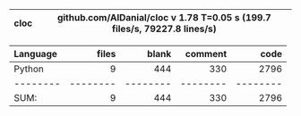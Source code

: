cloc|github.com/AlDanial/cloc v 1.78  T=0.05 s (199.7 files/s, 79227.8 lines/s)
--- | ---

Language|files|blank|comment|code
:-------|-------:|-------:|-------:|-------:
Python|9|444|330|2796
--------|--------|--------|--------|--------
SUM:|9|444|330|2796
